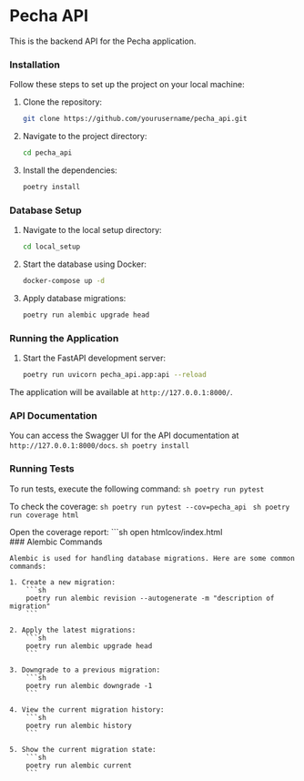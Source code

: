 # Pecha API

This is the backend API for the Pecha application.


<!--
This section provides instructions for installing the necessary components or dependencies for the project. Follow the steps outlined below to set up the project on your local machine.
-->
### Installation

Follow these steps to set up the project on your local machine:

1. Clone the repository:
    ```sh
    git clone https://github.com/yourusername/pecha_api.git
    ```
2. Navigate to the project directory:
    ```sh
    cd pecha_api
    ```
3. Install the dependencies:
    ```sh
    poetry install
    ```

### Database Setup

1. Navigate to the local setup directory:
    ```sh
    cd local_setup
    ```
2. Start the database using Docker:
    ```sh
    docker-compose up -d
    ```
3. Apply database migrations:
    ```sh
    poetry run alembic upgrade head
    ```

### Running the Application

1. Start the FastAPI development server:
    ```sh
    poetry run uvicorn pecha_api.app:api --reload
    ```

The application will be available at `http://127.0.0.1:8000/`.

### API Documentation

You can access the Swagger UI for the API documentation at `http://127.0.0.1:8000/docs`.  ```sh
    poetry install
    ```

### Running Tests

To run tests, execute the following command:
    ```sh
    poetry run pytest
    ```

To check the coverage:
    ```sh
    poetry run pytest --cov=pecha_api
    ```
    ```sh
    poetry run coverage html 
    ```

Open the coverage report:
    ```sh
    open htmlcov/index.html  
    ### Alembic Commands

    Alembic is used for handling database migrations. Here are some common commands:

    1. Create a new migration:
        ```sh
        poetry run alembic revision --autogenerate -m "description of migration"
        ```

    2. Apply the latest migrations:
        ```sh
        poetry run alembic upgrade head
        ```

    3. Downgrade to a previous migration:
        ```sh
        poetry run alembic downgrade -1
        ```

    4. View the current migration history:
        ```sh
        poetry run alembic history
        ```

    5. Show the current migration state:
        ```sh
        poetry run alembic current
        ```
